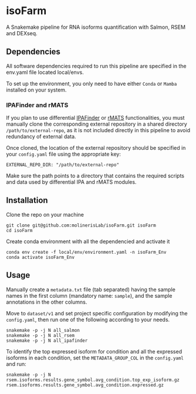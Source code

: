 # isoFarm

A Snakemake pipeline for RNA isoforms quantification with Salmon, RSEM and DEXseq.


## Dependencies

All software dependencies required to run this pipeline are specified in the env.yaml file located local/envs.

To set up the environment, you only need to have either `Conda` or `Mamba` installed on your system.

### IPAFinder and rMATS

If you plan to use differential [IPAFinder](https://github.com/ZhaozzReal/IPAFinder) or [rMATS](https://github.com/Xinglab/rmats-turbo) functionalities, you must manually clone the corresponding external repository in a shared directory `/path/to/external-repo`, as it is not included directly in this pipeline to avoid redundancy of external data.

Once cloned, the location of the external repository should be specified in your `config.yaml` file using the appropriate key:

```
EXTERNAL_REPO_DIR: "/path/to/external-repo"
```

Make sure the path points to a directory that contains the required scripts and data used by differential IPA and rMATS modules.


## Installation

Clone the repo on your machine
```
git clone git@github.com:molinerisLab/isoFarm.git isoFarm
cd isoFarm
```
Create conda environment with all the dependencied and activate it
```
conda env create -f local/env/environment.yaml -n isoFarm_Env
conda activate isoFarm_Env
```

## Usage

Manually create a `metadata.txt` file (tab separated) having the sample names in the first column (mandatory name: `sample`), and the sample annotations in the other columns.

Move to `dataset/v1` and set project specific configuration by modifying the `config.yaml`, then run one of the following according to your needs.

```
snakemake -p -j N all_salmon
snakemake -p -j N all_rsem
snakemake -p -j N all_ipafinder
```

To identify the top expressed isoform for condition and all the expressed isoforms in each condition, set the `METADATA_GROUP_COL` in the `config.yaml` and run:

```
snakemake -p -j N rsem.isoforms.results.gene_symbol.avg_condition.top_exp_isoform.gz rsem.isoforms.results.gene_symbol.avg_condition.expressed.gz
```

